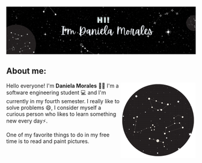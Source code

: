 

[![Header](https://github.com/DaniMSix/DaniMSix/blob/main/Portada.gif)](https://github.com/DaniMSix)




## About me:




<img align='right' src="https://github.com/DaniMSix/DaniMSix/blob/main/Icono3.png" >

Hello everyone! I'm **Daniela Morales** 🙋‍♀️ I'm a software engineering student 💻 and I'm currently in my fourth semester. I really like to solve problems 😄, 
I consider myself a curious person who likes to learn something new every day⚡.

One of my favorite things to do in my free time is to read and paint pictures.

